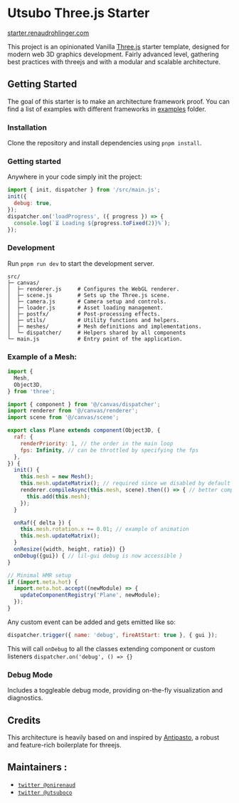 # Utsubo Three.js Starter

[starter.renaudrohlinger.com](https://starter.renaudrohlinger.com)

This project is an opinionated Vanilla [Three.js](https://github.com/mrdoob/three.js) starter
template, designed for modern web 3D graphics development. Fairly advanced level, gathering best practices with threejs and with a modular and scalable architecture.

## Getting Started

The goal of this starter is to make an architecture framework proof. You can find a list of examples with different frameworks in [examples](https://github.com/utsuboco/utsubo-three-starter/tree/main/src/examples) folder.

### Installation

Clone the repository and install dependencies using `pnpm install`.

### Getting started

Anywhere in your code simply init the project:

```js
import { init, dispatcher } from '/src/main.js';
init({
  debug: true,
});
dispatcher.on('loadProgress', ({ progress }) => {
  console.log(`⏳ Loading ${progress.toFixed(2)}%`);
});
```

### Development

Run `pnpm run dev` to start the development server.

```
src/
├─ canvas/
│  ├─ renderer.js     # Configures the WebGL renderer.
│  ├─ scene.js        # Sets up the Three.js scene.
│  ├─ camera.js       # Camera setup and controls.
│  ├─ loader.js       # Asset loading management.
│  ├─ postfx/         # Post-processing effects.
│  ├─ utils/          # Utility functions and helpers.
│  ├─ meshes/         # Mesh definitions and implementations.
│  └─ dispatcher/     # Helpers shared by all components
└─ main.js            # Entry point of the application.
```

### Example of a Mesh:

```js
import {
  Mesh,
  Object3D,
} from 'three';

import { component } from '@/canvas/dispatcher';
import renderer from '@/canvas/renderer';
import scene from '@/canvas/scene';

export class Plane extends component(Object3D, {
  raf: {
    renderPriority: 1, // the order in the main loop
    fps: Infinity, // can be throttled by specifying the fps
  },
}) {
  init() {
    this.mesh = new Mesh();
    this.mesh.updateMatrix(); // required since we disabled by default
    renderer.compileAsync(this.mesh, scene).then(() => { // better compile for GPU
      this.add(this.mesh);
    });
  }

  onRaf({ delta }) {
    this.mesh.rotation.x += 0.01; // example of animation
    this.mesh.updateMatrix();
  }
  onResize({width, height, ratio}) {}
  onDebug({gui}) { // lil-gui debug is now accessible }
}

// Minimal HMR setup
if (import.meta.hot) {
  import.meta.hot.accept((newModule) => {
    updateComponentRegistry('Plane', newModule);
  });
}

```

Any custom event can be added and gets emitted like so:

```js
dispatcher.trigger({ name: 'debug', fireAtStart: true }, { gui });
```

This will call `onDebug` to all the classes extending component or custom listeners `dispatcher.on('debug', () => {}`

### Debug Mode

Includes a toggleable debug mode, providing on-the-fly visualization and diagnostics.

## Credits

This architecture is heavily based on and inspired by [Antipasto](https://github.com/luruke/antipasto), a robust and feature-rich boilerplate for threejs.

## Maintainers :

- [`twitter @onirenaud`](https://twitter.com/onirenaud)
- [`twitter @utsuboco`](https://twitter.com/utsuboco)
